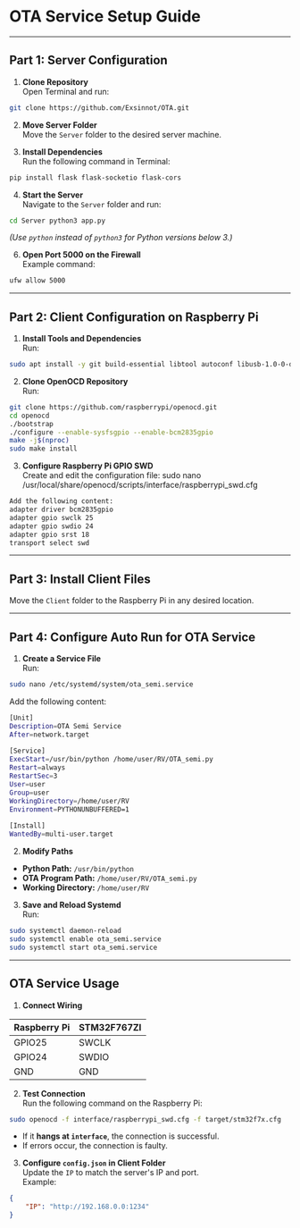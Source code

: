 # OTA Service Setup Guide

---

## Part 1: Server Configuration

1. **Clone Repository**  
   Open Terminal and run:
```bash
git clone https://github.com/Exsinnot/OTA.git
```
2. **Move Server Folder**  
Move the `Server` folder to the desired server machine.

3. **Install Dependencies**  
Run the following command in Terminal:
```bash
pip install flask flask-socketio flask-cors
```
4. **Start the Server**  
Navigate to the `Server` folder and run:
```bash
cd Server python3 app.py
```
*(Use `python` instead of `python3` for Python versions below 3.)*

6. **Open Port 5000 on the Firewall**  
Example command:
```bash
ufw allow 5000
```
---

## Part 2: Client Configuration on Raspberry Pi

1. **Install Tools and Dependencies**  
Run:
```bash
sudo apt install -y git build-essential libtool autoconf libusb-1.0-0-dev pkg-config automake
```
2. **Clone OpenOCD Repository**  
Run:
```bash
git clone https://github.com/raspberrypi/openocd.git
cd openocd
./bootstrap
./configure --enable-sysfsgpio --enable-bcm2835gpio
make -j$(nproc)
sudo make install
```
3. **Configure Raspberry Pi GPIO SWD**  
Create and edit the configuration file: sudo nano /usr/local/share/openocd/scripts/interface/raspberrypi_swd.cfg
 

```bash
Add the following content:  
adapter driver bcm2835gpio 
adapter gpio swclk 25 
adapter gpio swdio 24 
adapter gpio srst 18 
transport select swd
```
---

## Part 3: Install Client Files

Move the `Client` folder to the Raspberry Pi in any desired location.

---

## Part 4: Configure Auto Run for OTA Service

1. **Create a Service File**  
Run:  
```bash
sudo nano /etc/systemd/system/ota_semi.service
```
Add the following content:  

```bash
[Unit] 
Description=OTA Semi Service 
After=network.target 
 
[Service] 
ExecStart=/usr/bin/python /home/user/RV/OTA_semi.py 
Restart=always 
RestartSec=3 
User=user 
Group=user 
WorkingDirectory=/home/user/RV 
Environment=PYTHONUNBUFFERED=1 
 
[Install] 
WantedBy=multi-user.target
```
2. **Modify Paths**  
- **Python Path:** `/usr/bin/python`  
- **OTA Program Path:** `/home/user/RV/OTA_semi.py`  
- **Working Directory:** `/home/user/RV`

3. **Save and Reload Systemd**  
Run:
```bash
sudo systemctl daemon-reload
sudo systemctl enable ota_semi.service
sudo systemctl start ota_semi.service
```

---

## OTA Service Usage

1. **Connect Wiring**  

| **Raspberry Pi** | **STM32F767ZI** |
|------------------|-----------------|
| GPIO25           | SWCLK           |
| GPIO24           | SWDIO           |
| GND              | GND             |

2. **Test Connection**  
Run the following command on the Raspberry Pi:  
```bash
sudo openocd -f interface/raspberrypi_swd.cfg -f target/stm32f7x.cfg
```
- If it **hangs at `interface`**, the connection is successful.  
- If errors occur, the connection is faulty.

3. **Configure `config.json` in Client Folder**  
Update the `IP` to match the server's IP and port.  
Example:  

```json
{
    "IP": "http://192.168.0.0:1234"
}
```

